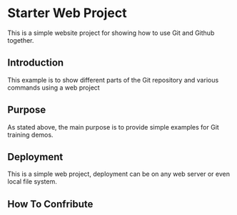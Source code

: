 # Starter Web Project

This is a simple website project for showing how to use Git and Github together.

## Introduction

This example is to show different parts of the Git repository and various commands using a web project 

## Purpose

As stated above, the main purpose is to provide simple examples for Git training demos.

## Deployment

This is a simple web project, deployment can be on any web server or even local file system.

## How To Confribute